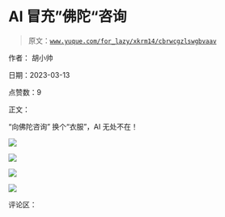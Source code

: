 # AI 冒充”佛陀“咨询

> 原文：[`www.yuque.com/for_lazy/xkrm14/cbrwcgzlswgbvaav`](https://www.yuque.com/for_lazy/xkrm14/cbrwcgzlswgbvaav)

作者： 胡小帅

日期：2023-03-13

点赞数：9

正文：

“向佛陀咨询” 换个“衣服”，AI 无处不在！

![](img/c110ba34ad56c39b73bfd5c00b9ef916.png)

![](img/f2e33625500d7676e93536994fe0e3af.png)

![](img/b316513978316c109e18751f72888268.png)

![](img/0d3f6efa0d52daca8a0c138e0cad02f9.png)

评论区：

